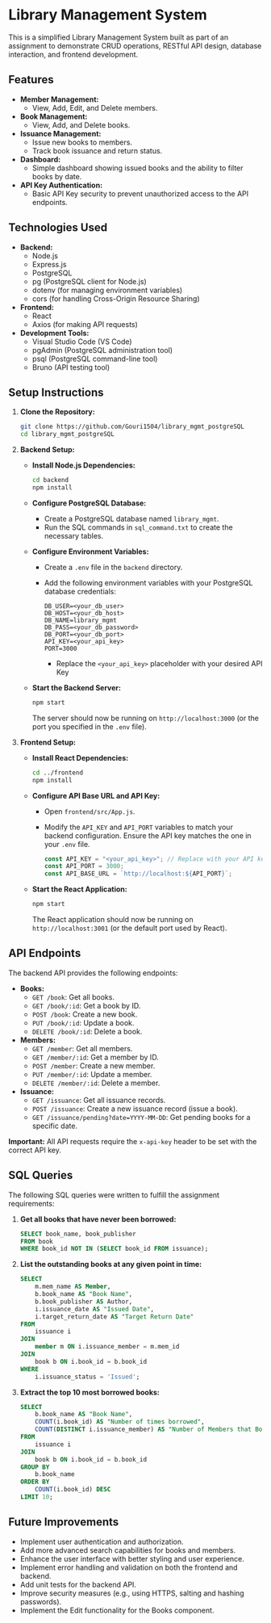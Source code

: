 # Library Management System

This is a simplified Library Management System built as part of an assignment to demonstrate CRUD operations, RESTful API design, database interaction, and frontend development.

## Features

*   **Member Management:**
    *   View, Add, Edit, and Delete members.
*   **Book Management:**
    *   View, Add, and Delete books.
*   **Issuance Management:**
    *   Issue new books to members.
    *   Track book issuance and return status.
*   **Dashboard:**
    *   Simple dashboard showing issued books and the ability to filter books by date.
*   **API Key Authentication:**
    *   Basic API Key security to prevent unauthorized access to the API endpoints.

## Technologies Used

*   **Backend:**
    *   Node.js
    *   Express.js
    *   PostgreSQL
    *   pg (PostgreSQL client for Node.js)
    *   dotenv (for managing environment variables)
    *   cors (for handling Cross-Origin Resource Sharing)
*   **Frontend:**
    *   React
    *   Axios (for making API requests)
*   **Development Tools:**
    *   Visual Studio Code (VS Code)
    *   pgAdmin (PostgreSQL administration tool)
    *   psql (PostgreSQL command-line tool)
    *   Bruno (API testing tool)

## Setup Instructions

1.  **Clone the Repository:**

    ```bash
    git clone https://github.com/Gouri1504/library_mgmt_postgreSQL
    cd library_mgmt_postgreSQL
    ```

2.  **Backend Setup:**

    *   **Install Node.js Dependencies:**

        ```bash
        cd backend
        npm install
        ```

    *   **Configure PostgreSQL Database:**
        *   Create a PostgreSQL database named `library_mgmt`.
        *   Run the SQL commands in `sql_command.txt` to create the necessary tables.
    *   **Configure Environment Variables:**
        *   Create a `.env` file in the `backend` directory.
        *   Add the following environment variables with your PostgreSQL database credentials:

            ```
            DB_USER=<your_db_user>
            DB_HOST=<your_db_host>
            DB_NAME=library_mgmt
            DB_PASS=<your_db_password>
            DB_PORT=<your_db_port>
            API_KEY=<your_api_key>
            PORT=3000
            ```
            *  Replace the `<your_api_key>` placeholder with your desired API Key

    *   **Start the Backend Server:**

        ```bash
        npm start
        ```
        The server should now be running on `http://localhost:3000` (or the port you specified in the `.env` file).

3.  **Frontend Setup:**

    *   **Install React Dependencies:**

        ```bash
        cd ../frontend
        npm install
        ```

    *   **Configure API Base URL and API Key:**

        *   Open `frontend/src/App.js`.
        *   Modify the `API_KEY` and `API_PORT` variables to match your backend configuration.  Ensure the API key matches the one in your `.env` file.

            ```javascript
            const API_KEY = "<your_api_key>"; // Replace with your API key
            const API_PORT = 3000;
            const API_BASE_URL = `http://localhost:${API_PORT}`;
            ```

    *   **Start the React Application:**

        ```bash
        npm start
        ```
        The React application should now be running on `http://localhost:3001` (or the default port used by React).

## API Endpoints

The backend API provides the following endpoints:

*   **Books:**
    *   `GET /book`: Get all books.
    *   `GET /book/:id`: Get a book by ID.
    *   `POST /book`: Create a new book.
    *   `PUT /book/:id`: Update a book.
    *   `DELETE /book/:id`: Delete a book.
*   **Members:**
    *   `GET /member`: Get all members.
    *   `GET /member/:id`: Get a member by ID.
    *   `POST /member`: Create a new member.
    *   `PUT /member/:id`: Update a member.
    *   `DELETE /member/:id`: Delete a member.
*   **Issuance:**
    *   `GET /issuance`: Get all issuance records.
    *   `POST /issuance`: Create a new issuance record (issue a book).
    *   `GET /issuance/pending?date=YYYY-MM-DD`: Get pending books for a specific date.

**Important:** All API requests require the `x-api-key` header to be set with the correct API key.

## SQL Queries

The following SQL queries were written to fulfill the assignment requirements:

1.  **Get all books that have never been borrowed:**

    ```sql
    SELECT book_name, book_publisher
    FROM book
    WHERE book_id NOT IN (SELECT book_id FROM issuance);
    ```

2.  **List the outstanding books at any given point in time:**

    ```sql
    SELECT
        m.mem_name AS Member,
        b.book_name AS "Book Name",
        b.book_publisher AS Author,
        i.issuance_date AS "Issued Date",
        i.target_return_date AS "Target Return Date"
    FROM
        issuance i
    JOIN
        member m ON i.issuance_member = m.mem_id
    JOIN
        book b ON i.book_id = b.book_id
    WHERE
        i.issuance_status = 'Issued';
    ```

3.  **Extract the top 10 most borrowed books:**

    ```sql
    SELECT
        b.book_name AS "Book Name",
        COUNT(i.book_id) AS "Number of times borrowed",
        COUNT(DISTINCT i.issuance_member) AS "Number of Members that Borrowed"
    FROM
        issuance i
    JOIN
        book b ON i.book_id = b.book_id
    GROUP BY
        b.book_name
    ORDER BY
        COUNT(i.book_id) DESC
    LIMIT 10;
    ```

## Future Improvements

*   Implement user authentication and authorization.
*   Add more advanced search capabilities for books and members.
*   Enhance the user interface with better styling and user experience.
*   Implement error handling and validation on both the frontend and backend.
*   Add unit tests for the backend API.
*   Improve security measures (e.g., using HTTPS, salting and hashing passwords).
*   Implement the Edit functionality for the Books component.
